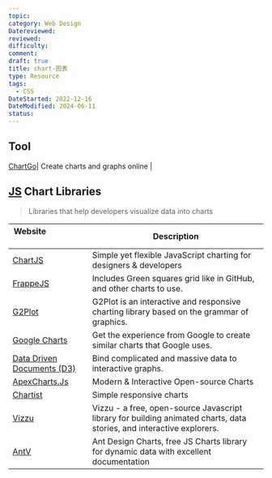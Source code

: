 ```yaml
---
topic: 
category: Web Design
Datereviewed: 
reviewed: 
difficulty: 
comment: 
draft: true
title: chart-图表
type: Resource
tags:
  - CSS
DateStarted: 2022-12-16
DateModified: 2024-06-11
status: 
---
```


## Tool

[ChartGo](https://www.chartgo.com/)| Create charts and graphs online |

## [JS](JS) Chart Libraries

> Libraries that help developers visualize data into charts

| Website&nbsp; &nbsp; &nbsp; &nbsp; &nbsp; &nbsp; &nbsp; &nbsp; &nbsp; &nbsp; &nbsp; &nbsp; &nbsp; &nbsp; | Description                                                                                                           |
| -------------------------------------------------------------------------------------------------------- | --------------------------------------------------------------------------------------------------------------------- |
| [ChartJS](https://www.chartjs.org/)                                                                      | Simple yet flexible JavaScript charting for designers & developers                                                    |
| [FrappeJS](https://frappe.io/charts)                                                                     | Includes Green squares grid like in GitHub, and other charts to use.                                                  |
| [G2Plot](https://g2plot.antv.vision/en)                                                                  | G2Plot is an interactive and responsive charting library based on the grammar of graphics.                            |
| [Google Charts](https://developers.google.com/chart/)                                                    | Get the experience from Google to create similar charts that Google uses.                                             |
| [Data Driven Documents (D3)](https://d3js.org/)                                                          | Bind complicated and massive data to interactive graphs.                                                              |
| [ApexCharts.Js](https://apexcharts.com/)                                                                 | Modern & Interactive Open-source Charts                                                                               |
| [Chartist](http://gionkunz.github.io/chartist-js/index.html)                                             | Simple responsive charts                                                                                              |
| [Vizzu](https://lib.vizzuhq.com/0.3.0/)                                                                  | Vizzu - a free, open-source Javascript library for building animated charts, data stories, and interactive explorers. |
| [AntV](https://charts.ant.design/en)                                                                     | Ant Design Charts, free JS Charts library for dynamic data with excellent documentation                               |
